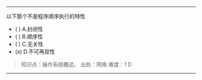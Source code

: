 ---
以下那个不是程序顺序执行的特性
- ( ) A.封闭性 
- ( ) B.顺序性 
- ( ) C.无关性 
- (x) D.不可再现性

> 知识点：操作系统概述。
> 出处：网络
> 难度：1
> D

---